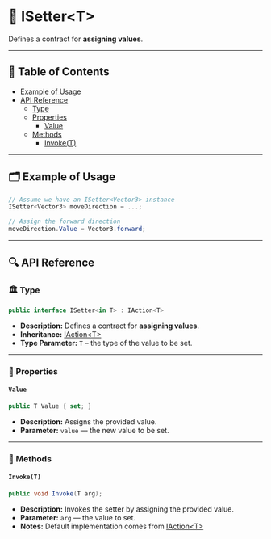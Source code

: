 # 🧩 ISetter&lt;T&gt;

Defines a contract for **assigning values**.

---

## 📑 Table of Contents

- [Example of Usage](#-example-of-usage)
- [API Reference](#-api-reference)
    - [Type](#-type)
    - [Properties](#-properties)
        - [Value](#value)
    - [Methods](#-methods)
        - [Invoke(T)](#invoket)

---

## 🗂 Example of Usage

```csharp
// Assume we have an ISetter<Vector3> instance
ISetter<Vector3> moveDirection = ...;

// Assign the forward direction
moveDirection.Value = Vector3.forward;
```

---

## 🔍 API Reference

### 🏛️ Type <div id="-type"></div>

```csharp
public interface ISetter<in T> : IAction<T>
```

- **Description:** Defines a contract for **assigning values**. 
- **Inheritance:** [IAction&lt;T&gt;](../Actions/IAction%601.md)
- **Type Parameter:** `T` – the type of the value to be set.

---

### 🔑 Properties

#### `Value`

```csharp
public T Value { set; }
```

- **Description:** Assigns the provided value.
- **Parameter:** `value` — the new value to be set.

---

### 🏹 Methods

#### `Invoke(T)`

```csharp
public void Invoke(T arg);
```

- **Description:** Invokes the setter by assigning the provided value.
- **Parameter:** `arg` — the value to set.
- **Notes:** Default implementation comes from [IAction&lt;T&gt;](../Actions/IAction%601.md)